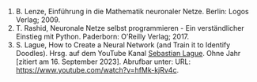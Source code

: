 1. B. Lenze, Einführung in die Mathematik neuronaler Netze. Berlin: Logos Verlag; 2009.
2. T. Rashid, Neuronale Netze selbst programmieren - Ein verständlicher Einstieg mit Python. Paderborn: O’Reilly Verlag; 2017.
3. S. Lague, How to Create a Neural Network (and Train it to Identify Doodles). Hrsg. auf dem YouTube Kanal [Sebastian Lague](https://www.youtube.com/@SebastianLague). Ohne Jahr [zitiert am 16. September 2023]. Abrufbar unter: URL: https://www.youtube.com/watch?v=hfMk-kjRv4c.
